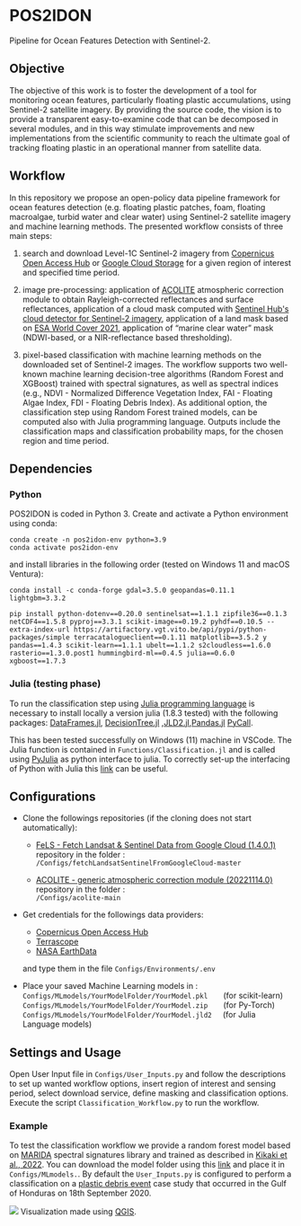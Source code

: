# POS2IDON
Pipeline for Ocean Features Detection with Sentinel-2.

## Objective 

The objective of this work is to foster the development of a tool for monitoring ocean features, particularly floating plastic accumulations, using Sentinel-2 satellite imagery. By providing the source code, the vision is to provide a transparent easy-to-examine code that can be decomposed in several modules, and in this way stimulate improvements and new implementations from the scientific community to reach the ultimate goal of tracking floating plastic in an operational manner from satellite data. 

## Workflow
In this repository we propose an open-policy data pipeline framework for ocean features detection (e.g. floating plastic patches, foam, floating macroalgae, turbid water and clear water) using Sentinel-2 satellite imagery and machine learning methods. The presented workflow consists of three main steps:

1) search and download Level-1C Sentinel-2 imagery from [Copernicus Open Access Hub](https://scihub.copernicus.eu/) or [Google Cloud Storage](https://cloud.google.com/storage/docs/public-datasets/sentinel-2) for a given region of interest and specified time period.

2) image pre-processing: application of [ACOLITE](https://github.com/acolite/acolite.git/) atmospheric correction module to obtain Rayleigh-corrected reflectances and surface reflectances,
application of a cloud mask computed with [Sentinel Hub's cloud detector for Sentinel-2 imagery](https://github.com/sentinel-hub/sentinel2-cloud-detector), application of a land mask based on [ESA World Cover 2021](https://worldcover2021.esa.int/), application of “marine clear water” mask (NDWI-based, or a NIR-reflectance based thresholding).

3) pixel-based classification with machine learning methods on the downloaded set of Sentinel-2 images. The workflow supports two well-known machine learning decision-tree algorithms (Random Forest and XGBoost) trained with spectral signatures, as well as spectral indices (e.g., NDVI - Normalized Difference Vegetation Index, FAI - Floating Algae Index, FDI - Floating Debris Index). As additional option, the classification step using Random Forest trained models, can be computed also with Julia programming language. Outputs include the classification maps and classification probability maps, for the chosen region and time period.

## Dependencies
### Python
POS2IDON is coded in Python 3. Create and activate a Python environment using conda:
```
conda create -n pos2idon-env python=3.9
conda activate pos2idon-env
```
and install libraries in the following order (tested on Windows 11 and macOS Ventura):
```
conda install -c conda-forge gdal=3.5.0 geopandas=0.11.1 lightgbm=3.3.2
```
```
pip install python-dotenv==0.20.0 sentinelsat==1.1.1 zipfile36==0.1.3 netCDF4==1.5.8 pyproj==3.3.1 scikit-image==0.19.2 pyhdf==0.10.5 --extra-index-url https://artifactory.vgt.vito.be/api/pypi/python-packages/simple terracatalogueclient==0.1.11 matplotlib==3.5.2 y pandas==1.4.3 scikit-learn==1.1.1 ubelt==1.1.2 s2cloudless==1.6.0 rasterio==1.3.0.post1 hummingbird-ml==0.4.5 julia==0.6.0 xgboost==1.7.3 
```

### Julia (testing phase)
To run the classification step using [Julia programming language](https://julialang.org/downloads/) is necessary to install locally a version julia (1.8.3 tested) with the following packages:
[DataFrames.jl](https://github.com/JuliaData/DataFrames.jl), [DecisionTree.jl](https://github.com/JuliaAI/DecisionTree.jl) ,[JLD2.jl](https://github.com/JuliaIO/JLD2.jl),[Pandas.jl](https://github.com/JuliaPy/Pandas.jl) [PyCall](https://github.com/JuliaPy/PyCall.jl).

This has been tested successfully on Windows (11) machine in VSCode. The Julia function is contained in `Functions/Classification.jl` and is called using [PyJulia](https://github.com/JuliaPy/pyjulia) as python interface to julia. To correctly set-up the interfacing of Python with Julia this [link](https://syl1.gitbook.io/julia-language-a-concise-tutorial/language-core/interfacing-julia-with-other-languages) can be useful.

## Configurations

- Clone the followings repositories (if the cloning does not start automatically):

    - [FeLS - Fetch Landsat & Sentinel Data from Google Cloud (1.4.0.1)](https://github.com/vascobnunes/fetchLandsatSentinelFromGoogleCloud.git/) repository in the folder :\
    `/Configs/fetchLandsatSentinelFromGoogleCloud-master`

    - [ACOLITE - generic atmospheric correction module (20221114.0)](https://github.com/acolite/acolite.git/) repository in the folder :\
    `/Configs/acolite-main`

- Get credentials for the followings data providers:

    -   [Copernicus Open Access Hub](https://scihub.copernicus.eu/dhus/#/home/)
    -   [Terrascope](https://sso.terrascope.be/auth/realms/terrascope/protocol/openid-connect/auth?client_id=terrascope-viewer&redirect_uri=https%3A%2F%2Fviewer.esa-worldcover.org%2Fworldcover%2F%3Flanguage%3Den%26bbox%3D-262.61718749999994%2C-79.6556678546481%2C262.61718749999994%2C79.65566785464813%26overlay%3Dfalse%26bgLayer%3DOSM%26date%3D2023-01-19%26layer%3DWORLDCOVER_2021_MAP&state=76f1db73-28b4-4e8b-8b41-21a995a5ee92&response_mode=fragment&response_type=code&scope=openid&nonce=1fa78ab3-bf00-4834-8213-f331e0046921)
    -   [NASA EarthData ](https://urs.earthdata.nasa.gov/home)

    and type them in the file `Configs/Environments/.env`

- Place your saved Machine Learning models in :\
    `Configs/MLmodels/YourModelFolder/YourModel.pkl` &nbsp;&nbsp;&nbsp;&nbsp;&nbsp;&nbsp;(for scikit-learn)\
    `Configs/MLmodels/YourModelFolder/YourModel.zip` &nbsp;&nbsp;&nbsp;&nbsp;&nbsp;&nbsp;(for Py-Torch)\
    `Configs/MLmodels/YourModelFolder/YourModel.jld2`&nbsp;&nbsp;&nbsp;&nbsp;&nbsp;(for Julia Language models)

## Settings and Usage

Open User Input file in `Configs/User_Inputs.py` and follow the descriptions to set up wanted workflow options, insert region of interest and sensing period, select download service, define masking and classification options. Execute the script `Classification_Workflow.py` to run the workflow.



### Example

To test the classification workflow we provide a random forest model based on [MARIDA](https://github.com/marine-debris/marine-debris.github.io) spectral signatures library and trained as described in [Kikaki et al., 2022](https://journals.plos.org/plosone/article?id=10.1371/journal.pone.0262247). You can download the model folder using this [link](https://drive.google.com/drive/folders/1KtzX9tgvEOwhoRGW-fjy0qHpfdga_0sx) and place it in `Configs/MLmodels.`. By default the `User_Inputs.py` is configured to perform a classification on a [plastic debris event](https://sentinels.copernicus.eu/web/success-stories/-/copernicus-sentinel-2-show-dense-plastic-patches) case study that occurred in the Gulf of Honduras on 18th September 2020. 

![](Example-img.png)
Visualization made using [QGIS](https://qgis.org/en/site/).
